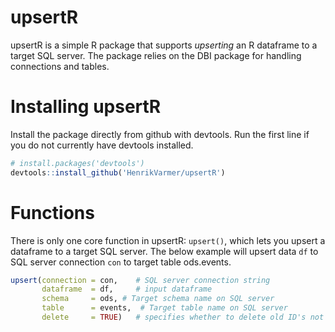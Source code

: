 # upsertR
upsertR is a simple R package that supports *upserting* an R dataframe to a target SQL server. The package relies on the DBI package for handling connections and tables. 

# Installing upsertR
Install the package directly from github with devtools. Run the first line if you do not currently have devtools installed. 

```R
# install.packages('devtools') 
devtools::install_github('HenrikVarmer/upsertR')
```

# Functions 
There is only one core function in upsertR: ```upsert()```, which lets you upsert a dataframe to a target SQL server. The below example will upsert data ```df``` to SQL server connection ```con``` to target table ods.events.

```R
upsert(connection = con,    # SQL server connection string
       dataframe  = df,     # input dataframe
       schema     = ods, # Target schema name on SQL server
       table      = events,  # Target table name on SQL server
       delete     = TRUE)   # specifies whether to delete old ID's not present in input DF. TRUE deletes
```
